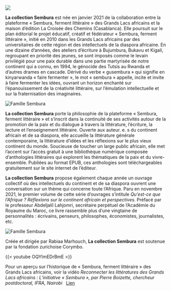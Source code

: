 ![](/img/sembura)  

**La collection Sembura** est née en janvier 2021 de la collaboration entre la plateforme « Sembura, ferment littéraire » des Grands Lacs africains et la maison d’édition La Croisée des Chemins (Casablanca). Elle poursuit sur le plan éditorial le projet éducatif, créatif et fédérateur « Sembura, ferment littéraire », initié en 2010 dans les Grands Lacs africains par des universitaires de cette région et des intellectuels de la diaspora africaine. En une dizaine d’années, des ateliers d’écriture à Bujumbura, Bukavu et Kigali, regroupant en priorité des jeunes, se sont imposés comme le levain privilégié pour une paix durable dans une partie martyrisée de notre continent qui a connu, en 1994, le génocide des Tutsis au Rwanda et d’autres drames en cascade. Dérivé du verbe « gusembura » qui signifie en kinyarwanda « faire fermenter », le mot « sembura » appelle, incite et invite à faire fermenter les idées, ouvrant un horizon enchanté sur l’épanouissement de la créativité littéraire, sur l’émulation intellectuelle et sur la fraternisation des imaginaires. 

![Famille Sembura](https://boremandjo.imgix.net/PHOTO-2021-11-21-23-05-24_4.jpg)

**La collection Sembura** porte la philosophie de la plateforme « Sembura, ferment littéraire » et s’inscrit dans la continuité de ses activités autour de la promotion de la paix et du dialogue à travers la littérature, l’écriture, la lecture et l’enseignement littéraire. Ouverte aux auteur. e. s du continent africain et de sa diaspora, elle accueille la littérature générale contemporaine, la littérature d’idées et les réflexions sur le plus vieux continent du monde. Soucieuse de toucher un large public africain, elle met l’accent sur l’accès gratuit à une bibliothèque numérique composée d’anthologies littéraires qui explorent les thématiques de la paix et du vivre-ensemble. Publiées au format EPUB, ces anthologies sont téléchargeables gratuitement sur le site internet de l’éditeur. 


**La collection Sembura**  propose également chaque année un ouvrage collectif où des intellectuels du continent et de sa diaspora ouvrent une conversation sur un thème qui concerne toute l’Afrique. Paru en novembre 2021, le premier volume de cette série d’ouvrages s’intitule *Qu’est-ce que l’Afrique ? Réflexions sur le continent africain et perspectives*. Préfacé par le professeur Abdeljalil Lahjomri, secrétaire perpétuel de l’Académie du Royaume du Maroc, ce livre rassemble plus d’une vingtaine de personnalités : écrivains, penseurs, philosophes, économistes, journalistes, etc.

![Famille Sembura](https://boremandjo.imgix.net/PHOTO-2021-11-21-23-05-24_3.jpg)

Créée et dirigée par Rabiaa Marhouch, **La collection Sembura** est soutenue par la fondation zurichoise Corymbo.

{{< youtube OQYImEDrBmE >}}

Pour un aperçu sur l’historique de « Sembura, ferment littéraire » des Grands Lacs africains, voir la vidéo *Reconnecter les littératures des Grands Lacs africains : L’initiative « Sembura », par Pierre Boizette, chercheur postdoctoral, IFRA, Nairobi*  &nbsp; [Lien]( https://web-tv.univ-lyon3.fr/permalink/v1261bef9bc58njx8y66/iframe/)

